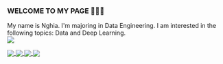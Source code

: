 ### WELCOME TO MY PAGE 👋👋👋
My name is Nghia. I'm majoring in Data Engineering. I am interested in the following topics: Data and Deep Learning.
<a href="https://github.com/HuuNghia1406/Python-for-Data-Analyst.git">  
<img align="center" src="https://github-readme-stats.vercel.app/api/pin/?username=HuuNghia1406&repo=Python-for-Data-Analyst&theme=radical" />
</a>

<a href="https://github.com/HuuNghia1406/Data_Mining.git">
  <!-- Change the `github-readme-stats.anuraghazra1.vercel.app` to `github-readme-stats.vercel.app`  -->
  <img align="center" src="https://github-readme-stats.anuraghazra1.vercel.app/api/pin/?username=HuuNghia1406&repo=Data_Mining&theme=merko" />
</a>


<a href="https://github.com/HuuNghia1406/Recommened-System.git">
  <!-- Change the `github-readme-stats.anuraghazra1.vercel.app` to `github-readme-stats.vercel.app`  -->
  <img align="center" src="https://github-readme-stats.anuraghazra1.vercel.app/api/pin/?username=HuuNghia1406&repo=Recommened-System&theme=gruvbox" />
</a>   

<a href="https://github.com/HuuNghia1406/Data_Warehouse.git">
  <!-- Change the `github-readme-stats.anuraghazra1.vercel.app` to `github-readme-stats.vercel.app`  -->
  <img align="center" src="https://github-readme-stats.anuraghazra1.vercel.app/api/pin/?username=HuuNghia1406&repo=Data_Warehouse&theme=dark" />
</a>

<a href="https://github.com/HuuNghia1406/Recommend-System.git">
  <!-- Change the `github-readme-stats.anuraghazra1.vercel.app` to `github-readme-stats.vercel.app`  -->
  <img align="center" src="https://github-readme-stats.anuraghazra1.vercel.app/api/pin/?username=HuuNghia1406&repo=Recommend-System&theme=dark" />
</a>
